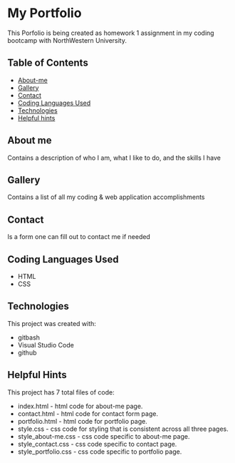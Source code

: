 # My Portfolio
This Porfolio is being created as homework 1 assignment in my coding bootcamp with NorthWestern University.

## Table of Contents
* [About-me](#About-me)
* [Gallery](#galleries)
* [Contact](#contact)
* [Coding Languages Used](#coding-languages-used)
* [Technologies](#technologies)
* [Helpful hints](#helpful-hints)

## About me
Contains a description of who I am, what I like to do, and the skills I have

## Gallery	
Contains a list of all my coding & web application accomplishments

## Contact
Is a form one can fill out to contact me if needed 

## Coding Languages Used
* HTML
* CSS

## Technologies
This project was created with:
* gitbash
* Visual Studio Code
* github

## Helpful Hints
This project has 7 total files of code:
* index.html - html code for about-me page.
* contact.html - html code for contact form page.
* portfolio.html - html code for portfolio page.
* style.css - css code for styling that is consistent across all three pages.
* style_about-me.css - css code specific to about-me page.
* style_contact.css - css code specific to contact page.
* style_portfolio.css - css code specific to portfolio page.
